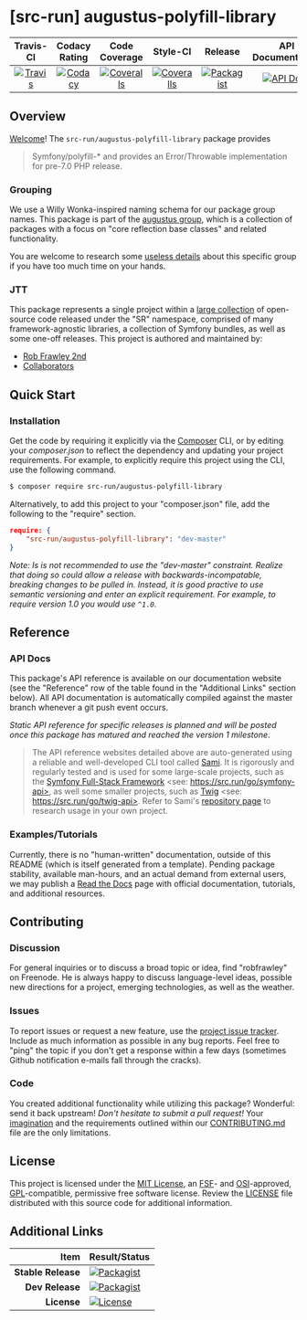 
# [src-run] augustus-polyfill-library

|       Travis-CI        |      Codacy Rating      |      Code Coverage      |        Style-CI         |         Release         |    API Documentation    |
|:----------------------:|:-----------------------:|:-----------------------:|:-----------------------:|:-----------------------:|:-----------------------:|
| [![Travis](https://src.run/augustus-polyfill-library/travis.svg)](https://src.run/augustus-polyfill-library/travis) | [![Codacy](https://src.run/augustus-polyfill-library/codacy.svg)](https://src.run/augustus-polyfill-library/codacy) | [![Coveralls](https://src.run/augustus-polyfill-library/coveralls.svg)](https://src.run/augustus-polyfill-library/coveralls) | [![Coveralls](https://src.run/augustus-polyfill-library/styleci.svg)](https://src.run/augustus-polyfill-library/styleci) | [![Packagist](https://src.run/augustus-polyfill-library/packagist.svg)](https://src.run/augustus-polyfill-library/packagist) | [![API Docs](https://src.run/augustus-polyfill-library/api.svg)](https://src.run/augustus-polyfill-library/api) | 


## Overview

[Welcome](https://src.run/go/readme_welcome)! The `src-run/augustus-polyfill-library` package provides

> Symfony/polyfill-* and provides an Error/Throwable implementation for pre-7.0 PHP release.

### Grouping

We use a Willy Wonka-inspired naming schema for our package group names. This package is part of the
[augustus group](https://src.run/augustus-polyfill-library/group), which is a collection of packages with a focus
on "core reflection base classes" and related functionality.

You are welcome to research some [useless details](https://src.run/augustus-polyfill-library/group_explanation)
about this specific group if you have too much time on your hands.

### JTT

This package represents a single project within a [large collection](https://src.run/go/explore) of open-source code
released under the "SR" namespace, comprised of many framework-agnostic libraries, a collection of Symfony bundles, as
well as some one-off releases. This project is authored and maintained by:

- [Rob Frawley 2nd](https://src.run/rmf)
- [Collaborators](https://src.run/augustus-polyfill-library/github_collaborators)


## Quick Start

### Installation

Get the code by requiring it explicitly via the [Composer](https://getcomposer.com) CLI, or by editing your
*composer.json* to reflect the dependency and updating your project requirements. For example, to explicitly require
this project using the CLI, use the following command.

```bash
$ composer require src-run/augustus-polyfill-library
```

Alternatively, to add this project to your "composer.json" file, add the following to the "require" section.

```json
require: {
	"src-run/augustus-polyfill-library": "dev-master"
}
```

*Note: Is is not recommended to use the "dev-master" constraint. Realize that doing so could allow a release with
backwards-incompatable, breaking changes to be pulled in. Instead, it is good practive to use semantic versioning and
enter an explicit requirement. For example, to require version 1.0 you would use `^1.0`.*


## Reference

### API Docs

This package's API reference is available on our documentation website (see the "Reference" row of the table found in
the "Additional Links" section below). All API documentation is automatically compiled against the master branch
whenever a git push event occurs.

*Static API reference for specific releases is planned and will be posted once this package has matured and reached
the version 1 milestone*.

> The API reference websites detailed above are auto-generated using a reliable and well-developed CLI tool called
> [Sami](https://src.run/go/sami). It is rigorously and regularly tested and is used for some large-scale projects, such
> as the [Symfony Full-Stack Framework](https://src.run/go/symfony) <see: https://src.run/go/symfony-api>, as well some
> smaller projects, such as [Twig](https://src.run/go/sami-twig) <see: https://src.run/go/twig-api>. Refer to Sami's
> [repository page](https://src.run/go/sami) to research usage in your own project.

### Examples/Tutorials

Currently, there is no "human-written" documentation, outside of this README (which is itself generated from a
template). Pending package stability, available man-hours, and an actual demand from external users, we may publish
a [Read the Docs](https://src.run/go/rtd) page with official documentation, tutorials, and additional resources.


## Contributing

### Discussion

For general inquiries or to discuss a broad topic or idea, find "robfrawley" on Freenode. He is always happy to 
discuss language-level ideas, possible new directions for a project, emerging technologies, as well as the weather.

### Issues

To report issues or request a new feature, use the [project issue tracker](https://src.run/augustus-polyfill-library/github_issues).
Include as much information as possible in any bug reports. Feel free to "ping" the topic if you don't get a response
within a few days (sometimes Github notification e-mails fall through the cracks).

### Code

You created additional functionality while utilizing this package? Wonderful: send it back upstream! *Don't hesitate to
submit a pull request!* Your [imagination](https://src.run/go/readme_imagination) and the requirements outlined within
our [CONTRIBUTING.md](https://src.run/augustus-polyfill-library/contributing) file are the only limitations.


## License

This project is licensed under the [MIT License](https://src.run/go/mit), an [FSF](https://src.run/go/fsf)- and 
[OSI](https://src.run/go/osi)-approved, [GPL](https://src.run/go/gpl)-compatible, permissive free software license.
Review the [LICENSE](https://src.run/augustus-polyfill-library/license) file distributed with this source code for additional
information.


## Additional Links

| Item               | Result/Status                                                                                                      |
|-------------------:|:-------------------------------------------------------------------------------------------------------------------|
| __Stable Release__ | [![Packagist](https://src.run/augustus-polyfill-library/packagist.svg)](https://src.run/augustus-polyfill-library/packagist)     |
| __Dev Release__    | [![Packagist](https://src.run/augustus-polyfill-library/packagist_pre.svg)](https://src.run/augustus-polyfill-library/packagist) |
| __License__        | [![License](https://src.run/augustus-polyfill-library/license.svg)](https://src.run/augustus-polyfill-library/license)           |
